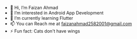 - 👋 Hi, I’m Faizan Ahmad 
- 👀 I’m interested in Android App Development 
- 🌱 I’m currently learning Flutter
- 📫 You can Reach me at faizanahmad2582001@gmail.com
- ⚡ Fun fact: Cats don't have wings

<!---
Faizan-glitch-os/Faizan-glitch-os is a ✨ special ✨ repository because its `README.md` (this file) appears on your GitHub profile.
You can click the Preview link to take a look at your changes.
--->
